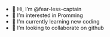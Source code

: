 - 👋 Hi, I’m @fear-less-captain
- 👀 I’m interested in Promming
- 🌱 I’m currently learning new coding
- 💞️ I’m looking to collaborate on github


<!---
fear-less-captain/fear-less-captain is a ✨ special ✨ repository because its `README.md` (this file) appears on your GitHub profile.
You can click the Preview link to take a look at your changes.
--->
